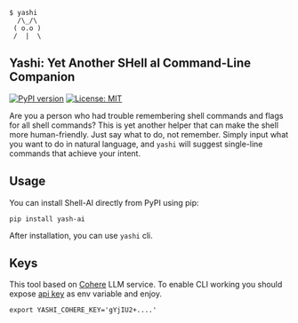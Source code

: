```shell
$ yashi
  /\_/\
 ( o.o )
 /  |  \
```

## Yashi: Yet Another SHell aI Command-Line Companion

[![PyPI version](https://badge.fury.io/py/yash-ai.svg)](https://pypi.org/project/yash-ai/)
[![License: MIT](https://img.shields.io/badge/License-MIT-yellow.svg)](https://opensource.org/licenses/MIT)

Are you a person who had trouble remembering shell commands and flags for all shell commands? This is yet another helper that 
can make the shell more human-friendly. Just say what to do, not remember. Simply input what you want to do in natural language, and `yashi` will suggest single-line commands that achieve your intent.

## Usage
You can install Shell-AI directly from PyPI using pip:
```
pip install yash-ai
```

After installation, you can use `yashi` cli.

## Keys

This tool based on [Cohere](https://cohere.com/) LLM service. To enable CLI working you should expose [api key](https://dashboard.cohere.com/api-keys) as env variable and enjoy.
```
export YASHI_COHERE_KEY='gYjIU2+....'
```
 
